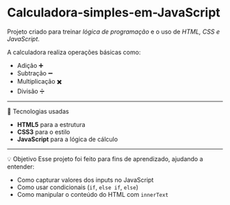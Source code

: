# Calculadora-simples-em-JavaScript

Projeto criado para treinar *lógica de programação* e o uso de *HTML, CSS e JavaScript*.

A calculadora realiza operações básicas como:
- Adição ➕  
- Subtração ➖  
- Multiplicação ✖️  
- Divisão ➗  
---
🚀 Tecnologias usadas
- **HTML5** para a estrutura
- **CSS3** para o estilo
- **JavaScript** para a lógica de cálculo
---
💡 Objetivo
Esse projeto foi feito para fins de aprendizado, ajudando a entender:
- Como capturar valores dos inputs no JavaScript
- Como usar condicionais (`if`, `else if`, `else`)
- Como manipular o conteúdo do HTML com `innerText`
